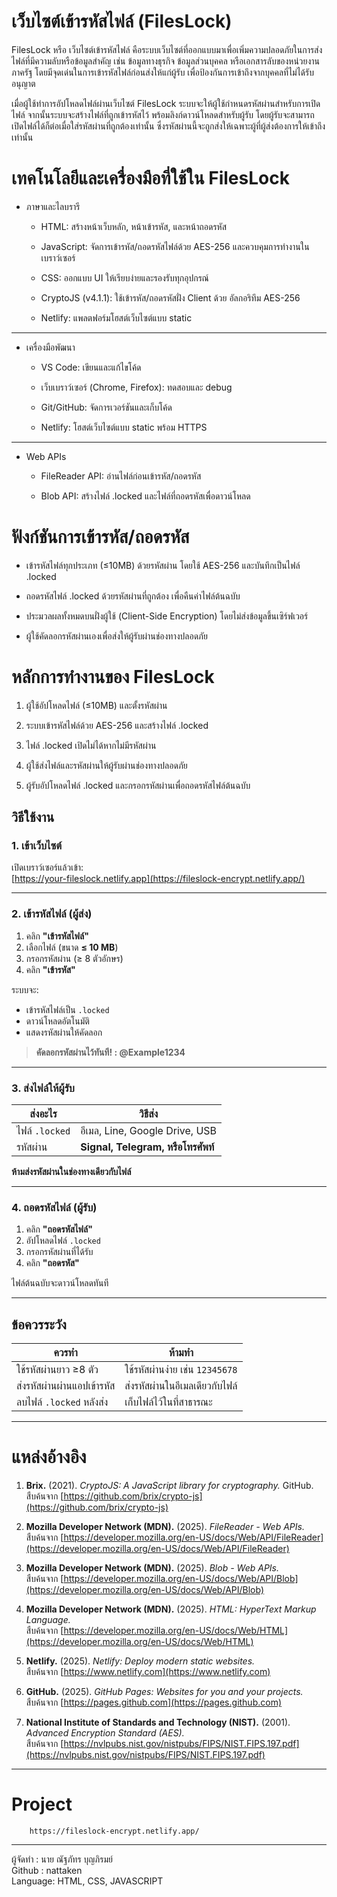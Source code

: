 # เว็บไซต์เข้ารหัสไฟล์ (FilesLock)
FilesLock หรือ เว็บไซต์เข้ารหัสไฟล์ คือระบบเว็บไซต์ที่ออกแบบมาเพื่อเพิ่มความปลอดภัยในการส่งไฟล์ที่มีความลับหรือข้อมูลสำคัญ เช่น ข้อมูลทางธุรกิจ ข้อมูลส่วนบุคคล หรือเอกสารลับของหน่วยงานภาครัฐ โดยมีจุดเด่นในการเข้ารหัสไฟล์ก่อนส่งให้แก่ผู้รับ เพื่อป้องกันการเข้าถึงจากบุคคลที่ไม่ได้รับอนุญาต

เมื่อผู้ใช้ทำการอัปโหลดไฟล์ผ่านเว็บไซต์ FilesLock ระบบจะให้ผู้ใช้กำหนดรหัสผ่านสำหรับการเปิดไฟล์ จากนั้นระบบจะสร้างไฟล์ที่ถูกเข้ารหัสไว้ พร้อมลิงก์ดาวน์โหลดสำหรับผู้รับ โดยผู้รับจะสามารถเปิดไฟล์ได้ก็ต่อเมื่อใส่รหัสผ่านที่ถูกต้องเท่านั้น ซึ่งรหัสผ่านนี้จะถูกส่งให้เฉพาะผู้ที่ผู้ส่งต้องการให้เข้าถึงเท่านั้น

# เทคโนโลยีและเครื่องมือที่ใช้ใน FilesLock
- ภาษาและไลบรารี
  - HTML: สร้างหน้าเว็บหลัก, หน้าเข้ารหัส, และหน้าถอดรหัส
    
  - JavaScript: จัดการเข้ารหัส/ถอดรหัสไฟล์ด้วย AES-256 และควบคุมการทำงานในเบราว์เซอร์
    
  - CSS: ออกแบบ UI ให้เรียบง่ายและรองรับทุกอุปกรณ์
    
  - CryptoJS (v4.1.1): ใช้เข้ารหัส/ถอดรหัสฝั่ง Client ด้วย  อัลกอริทึม AES-256
    
  - Netlify: แพลตฟอร์มโฮสต์เว็บไซต์แบบ static

---

- เครื่องมือพัฒนา
  - VS Code: เขียนและแก้ไขโค้ด
    
  - เว็บเบราว์เซอร์ (Chrome, Firefox): ทดสอบและ debug
    
  - Git/GitHub: จัดการเวอร์ชันและเก็บโค้ด
    
  - Netlify: โฮสต์เว็บไซต์แบบ static พร้อม HTTPS

---
    
- Web APIs
  - FileReader API: อ่านไฟล์ก่อนเข้ารหัส/ถอดรหัส
    
  - Blob API: สร้างไฟล์ .locked และไฟล์ที่ถอดรหัสเพื่อดาวน์โหลด

# ฟังก์ชันการเข้ารหัส/ถอดรหัส
- เข้ารหัสไฟล์ทุกประเภท (≤10MB) ด้วยรหัสผ่าน โดยใช้ AES-256 และบันทึกเป็นไฟล์ .locked
  
- ถอดรหัสไฟล์ .locked ด้วยรหัสผ่านที่ถูกต้อง เพื่อคืนค่าไฟล์ต้นฉบับ
  
- ประมวลผลทั้งหมดบนฝั่งผู้ใช้ (Client-Side Encryption) โดยไม่ส่งข้อมูลขึ้นเซิร์ฟเวอร์
  
- ผู้ใช้คัดลอกรหัสผ่านเองเพื่อส่งให้ผู้รับผ่านช่องทางปลอดภัย

# หลักการทำงานของ FilesLock
1. ผู้ใช้อัปโหลดไฟล์ (≤10MB) และตั้งรหัสผ่าน
   
2. ระบบเข้ารหัสไฟล์ด้วย AES-256 และสร้างไฟล์ .locked
   
3. ไฟล์ .locked เปิดไม่ได้หากไม่มีรหัสผ่าน
   
4. ผู้ใช้ส่งไฟล์และรหัสผ่านให้ผู้รับผ่านช่องทางปลอดภัย
   
5. ผู้รับอัปโหลดไฟล์ .locked และกรอกรหัสผ่านเพื่อถอดรหัสไฟล์ต้นฉบับ

## วิธีใช้งาน

### 1. เข้าเว็บไซต์
เปิดเบราว์เซอร์แล้วเข้า:  
[https://your-fileslock.netlify.app](https://fileslock-encrypt.netlify.app/)

---

### 2. เข้ารหัสไฟล์ (ผู้ส่ง)

1. คลิก **"เข้ารหัสไฟล์"**
2. เลือกไฟล์ (ขนาด **≤ 10 MB**)
3. กรอกรหัสผ่าน (≥ 8 ตัวอักษร)
4. คลิก **"เข้ารหัส"**

ระบบจะ:
- เข้ารหัสไฟล์เป็น `.locked`
- ดาวน์โหลดอัตโนมัติ
- แสดงรหัสผ่านให้คัดลอก

> **คัดลอกรหัสผ่านไว้ทันที! : @Example1234**

---

### 3. ส่งไฟล์ให้ผู้รับ

| ส่งอะไร | วิธีส่ง |
|--------|--------|
| ไฟล์ `.locked` | อีเมล, Line, Google Drive, USB |
| รหัสผ่าน | **Signal, Telegram, หรือโทรศัพท์** |

**ห้ามส่งรหัสผ่านในช่องทางเดียวกับไฟล์**

---

### 4. ถอดรหัสไฟล์ (ผู้รับ)

1. คลิก **"ถอดรหัสไฟล์"**
2. อัปโหลดไฟล์ `.locked`
3. กรอกรหัสผ่านที่ได้รับ
4. คลิก **"ถอดรหัส"**

ไฟล์ต้นฉบับจะดาวน์โหลดทันที

---

## ข้อควรระวัง

| ควรทำ | ห้ามทำ |
|------|--------|
| ใช้รหัสผ่านยาว ≥8 ตัว | ใช้รหัสผ่านง่าย เช่น `12345678` |
| ส่งรหัสผ่านผ่านแอปเข้ารหัส | ส่งรหัสผ่านในอีเมลเดียวกับไฟล์ |
| ลบไฟล์ `.locked` หลังส่ง | เก็บไฟล์ไว้ในที่สาธารณะ |

---

# แหล่งอ้างอิง
1. **Brix.** (2021). *CryptoJS: A JavaScript library for cryptography.* GitHub.  
   สืบค้นจาก [https://github.com/brix/crypto-js](https://github.com/brix/crypto-js)

2. **Mozilla Developer Network (MDN).** (2025). *FileReader - Web APIs.*  
   สืบค้นจาก [https://developer.mozilla.org/en-US/docs/Web/API/FileReader](https://developer.mozilla.org/en-US/docs/Web/API/FileReader)

3. **Mozilla Developer Network (MDN).** (2025). *Blob - Web APIs.*  
   สืบค้นจาก [https://developer.mozilla.org/en-US/docs/Web/API/Blob](https://developer.mozilla.org/en-US/docs/Web/API/Blob)

4. **Mozilla Developer Network (MDN).** (2025). *HTML: HyperText Markup Language.*  
   สืบค้นจาก [https://developer.mozilla.org/en-US/docs/Web/HTML](https://developer.mozilla.org/en-US/docs/Web/HTML)

5. **Netlify.** (2025). *Netlify: Deploy modern static websites.*  
   สืบค้นจาก [https://www.netlify.com](https://www.netlify.com)

6. **GitHub.** (2025). *GitHub Pages: Websites for you and your projects.*  
   สืบค้นจาก [https://pages.github.com](https://pages.github.com)

7. **National Institute of Standards and Technology (NIST).** (2001). *Advanced Encryption Standard (AES).*  
   สืบค้นจาก [https://nvlpubs.nist.gov/nistpubs/FIPS/NIST.FIPS.197.pdf](https://nvlpubs.nist.gov/nistpubs/FIPS/NIST.FIPS.197.pdf)

---

# Project

        https://fileslock-encrypt.netlify.app/

---

ผู้จัดทำ : นาย ณัฐภัทร บุญภิรมย์  
Github : nattaken  
Language: HTML, CSS, JAVASCRIPT
